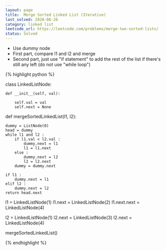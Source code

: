 ```yaml
---
layout: page
title:  Merge Sorted Linked List (Iterative)
last_solved: 2020-06-26
category: linked list
leetcode_url: https://leetcode.com/problems/merge-two-sorted-lists/
status: Solved
---
```


- Use dummy node
- First part, compare l1 and l2 and merge
- Second part, just use "if statement" to add the rest of the list if there's still any left (do not use "while loop")


{% highlight python %}

class LinkedListNode:

    def __init__(self, val):

        self.val = val
        self.next = None



def mergeSortedLinkedList(l1, l2):

    dummy = ListNode(0)
    head = dummy
    while l1 and l2 : 
        if l1.val < l2.val : 
            dummy.next = l1
            l1 = l1.next
        else : 
            dummy.next = l2
            l2 = l2.next
        dummy = dummy.next

    if l1 : 
        dummy.next = l1
    elif l2 :
        dummy.next = l2
    return head.next


l1 = LinkedListNode(1)
l1.next = LinkedListNode(2)
l1.next.next = LinkedListNode(4)

l2 = LinkedListNode(1)
l2.next = LinkedListNode(3)
l2.next = LinkedListNode(4)

mergeSortedLinkedList()



{% endhighlight %}


